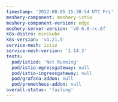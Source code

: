 ```yaml
---
timestamp: '2022-08-05 15:38:54 UTC Fri'
meshery-component: meshery-istio
meshery-component-version: edge
meshery-server-version: 'v0.6.0-rc.6f'
k8s-distro: minikube
k8s-version: 'v1.21.5'
service-mesh: istio
service-mesh-version: '1.14.3'
tests:
  pod/istiod: 'Not Running'
  pod/istio-egressgateway: null
  pod/istio-ingressgateway: null
  pod/grafana-addon: null
  pod/prometheus-addon: null
overall-status: 'failing'
---
```

